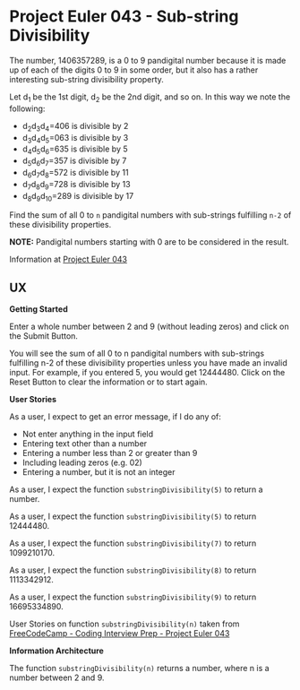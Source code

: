 # Project Euler 043 - Sub-string Divisibility

The number, 1406357289, is a 0 to 9 pandigital number because it is made up of each of the digits 0 to 9 in some order, but it also has a rather interesting sub-string divisibility property.

Let d<sub>1</sub> be the 1st digit, d<sub>2</sub> be the 2nd digit, and so on.  In this way we note the following:

- d<sub>2</sub>d<sub>3</sub>d<sub>4</sub>=406 is divisible by 2
- d<sub>3</sub>d<sub>4</sub>d<sub>5</sub>=063 is divisible by 3
- d<sub>4</sub>d<sub>5</sub>d<sub>6</sub>=635 is divisible by 5
- d<sub>5</sub>d<sub>6</sub>d<sub>7</sub>=357 is divisible by 7
- d<sub>6</sub>d<sub>7</sub>d<sub>8</sub>=572 is divisible by 11
- d<sub>7</sub>d<sub>8</sub>d<sub>9</sub>=728 is divisible by 13
- d<sub>8</sub>d<sub>9</sub>d<sub>10</sub>=289 is divisible by 17

Find the sum of all 0 to `n` pandigital numbers with sub-strings fulfilling `n-2` of these divisibility properties.

**NOTE:** Pandigital numbers starting with 0 are to be considered in the result.

Information at [Project Euler 043](https://projecteuler.net/problem=43)

## UX

**Getting Started**

Enter a whole number between 2 and 9 (without leading zeros) and click on the Submit Button.

You will see the sum of all 0 to n pandigital numbers with sub-strings fulfilling n-2 of these divisibility properties unless you have made an invalid input.  For example, if you entered 5, you would get 12444480.  Click on the Reset Button to clear the information or to start again.

**User Stories**

As a user, I expect to get an error message, if I do any of:

- Not enter anything in the input field
- Entering text other than a number
- Entering a number less than 2 or greater than 9
- Including leading zeros (e.g. 02)
- Entering a number, but it is not an integer

As a user, I expect the function `substringDivisibility(5)` to return a number.

As a user, I expect the function `substringDivisibility(5)` to return 12444480.

As a user, I expect the function `substringDivisibility(7)` to return 1099210170.

As a user, I expect the function `substringDivisibility(8)` to return 1113342912.

As a user, I expect the function `substringDivisibility(9)` to return 16695334890.

User Stories on function `substringDivisibility(n)` taken from 
[FreeCodeCamp - Coding Interview Prep - Project Euler 043](https://www.freecodecamp.org/learn/coding-interview-prep/project-euler/problem-43-sub-string-divisibility)

**Information Architecture**

The function `substringDivisibility(n)` returns a number, where n is a number between 2 and 9.


